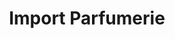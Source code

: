 ---
title: "Import Parfumerie"
url: /winterthur/import-parfumerie-rudolf-diesel-strasse/
shop: Parfümerie
---